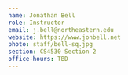 ```yaml
---
name: Jonathan Bell
role: Instructor
email: j.bell@northeastern.edu
website: https://www.jonbell.net
photo: staff/bell-sq.jpg
section: CS4530 Section 2
office-hours: TBD
---
```


